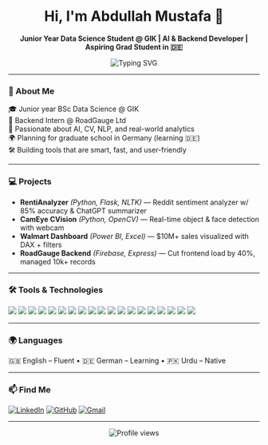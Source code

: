 <h1 align="center">Hi, I'm Abdullah Mustafa 👋</h1>
<p align="center"><b>Junior Year Data Science Student @ GIK | AI & Backend Developer | Aspiring Grad Student in 🇩🇪</b></p>

<p align="center">
  <img src="https://readme-typing-svg.herokuapp.com?font=Fira+Code&pause=1000&color=4D5BCE&center=true&vCenter=true&width=600&lines=Data+Science+Student+%7C+AI+and+Analytics+Enthusiast;Backend+Intern+at+RoadGauge+Ltd.;Building+Real-Time+AI+Apps+%F0%9F%9A%80" alt="Typing SVG" />
</p>

---

### 🚀 About Me

🎓 Junior year BSc Data Science @ GIK  
💼 Backend Intern @ RoadGauge Ltd  
🧠 Passionate about AI, CV, NLP, and real-world analytics  
🌍 Planning for graduate school in Germany (learning 🇩🇪)  
🛠 Building tools that are smart, fast, and user-friendly

---

### 💻 Projects

- **RentiAnalyzer** *(Python, Flask, NLTK)* — Reddit sentiment analyzer w/ 85% accuracy & ChatGPT summarizer  
- **CamEye CVision** *(Python, OpenCV)* — Real-time object & face detection with webcam  
- **Walmart Dashboard** *(Power BI, Excel)* — $10M+ sales visualized with DAX + filters  
- **RoadGauge Backend** *(Firebase, Express)* — Cut frontend load by 40%, managed 10k+ records

---

### 🛠️ Tools & Technologies

<p>
  <img src="https://img.shields.io/badge/Python-3776AB?style=flat&logo=python&logoColor=white"/>
  <img src="https://img.shields.io/badge/JavaScript-F7DF1E?style=flat&logo=javascript&logoColor=black"/>
  <img src="https://img.shields.io/badge/Firebase-FFCA28?style=flat&logo=firebase&logoColor=black"/>
  <img src="https://img.shields.io/badge/Socket.io-010101?style=flat&logo=socket.io&logoColor=white"/>
  <img src="https://img.shields.io/badge/Flask-000000?style=flat&logo=flask&logoColor=white"/>
  <img src="https://img.shields.io/badge/Express.js-404D59?style=flat&logo=express&logoColor=white"/>
  <img src="https://img.shields.io/badge/PostgreSQL-336791?style=flat&logo=postgresql&logoColor=white"/>
  <img src="https://img.shields.io/badge/Power%20BI-F2C811?style=flat&logo=powerbi&logoColor=black"/>
  <img src="https://img.shields.io/badge/Excel-217346?style=flat&logo=microsoft-excel&logoColor=white"/>
  <img src="https://img.shields.io/badge/OpenCV-5C3EE8?style=flat&logo=opencv&logoColor=white"/>
  <img src="https://img.shields.io/badge/TensorFlow-FF6F00?style=flat&logo=tensorflow&logoColor=white"/>
  <img src="https://img.shields.io/badge/PyTorch-EE4C2C?style=flat&logo=pytorch&logoColor=white"/>
  <img src="https://img.shields.io/badge/Scikit--Learn-F7931E?style=flat&logo=scikitlearn&logoColor=white"/>
  <img src="https://img.shields.io/badge/NLTK-689F63?style=flat&logo=python&logoColor=white"/>
  <img src="https://img.shields.io/badge/Git-F05032?style=flat&logo=git&logoColor=white"/>
  <img src="https://img.shields.io/badge/GitHub-181717?style=flat&logo=github&logoColor=white"/>
  <img src="https://img.shields.io/badge/Jupyter-F37626?style=flat&logo=jupyter&logoColor=white"/>
  <img src="https://img.shields.io/badge/Google%20Colab-F9AB00?style=flat&logo=googlecolab&logoColor=black"/>
  <img src="https://img.shields.io/badge/VS%20Code-007ACC?style=flat&logo=visualstudiocode&logoColor=white"/>
</p>

---

### 🌍 Languages

🇬🇧 English – Fluent • 🇩🇪 German – Learning • 🇵🇰 Urdu – Native

---

### 📫 Find Me

[![LinkedIn](https://img.shields.io/badge/LinkedIn-0A66C2?style=flat&logo=linkedin&logoColor=white)](https://linkedin.com/in/abdullmusta)
[![GitHub](https://img.shields.io/badge/GitHub-181717?style=flat&logo=github&logoColor=white)](https://github.com/Rimocide)
[![Gmail](https://img.shields.io/badge/Email-D14836?style=flat&logo=gmail&logoColor=white)](mailto:abdullmusta.work@gmail.com)

---

<p align="center">
  <img src="https://komarev.com/ghpvc/?username=Rimocide&label=Profile+Views&color=blue&style=flat" alt="Profile views" />
</p>

